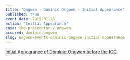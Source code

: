 ```yaml
---
title: "Ongwen - Dominic Ongwen - Initial Appearance"
published: true
event_date: 2015-01-26
action: "Initial Appearance"
case: the-prosecutor-v-ongwen
accused: dominic-ongwen
slug: ongwen-events-dominic-ongwen-initial-appearance
---
```


[Initial Appearance of Dominic Ongwen before the ICC](https://www.youtube.com/watch?v=ZOWFFW70XNM&feature=youtu.be).

